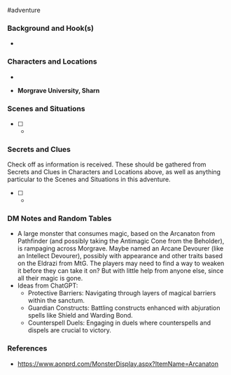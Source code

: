  #adventure 

### Background and Hook(s)

* 

### Characters and Locations

* 

* **Morgrave University, Sharn**

### Scenes and Situations

 - [ ] -

### Secrets and Clues
Check off as information is received. These should be gathered from Secrets and Clues in Characters and Locations above, as well as anything particular to the Scenes and Situations in this adventure.

 - [ ] -

### DM Notes and Random Tables

- A large monster that consumes magic, based on the Arcanaton from Pathfinder (and possibly taking the Antimagic Cone from the Beholder), is rampaging across Morgrave. Maybe named an Arcane Devourer (like an Intellect Devourer), possibly with appearance and other traits based on the Eldrazi from MtG. The players may need to find a way to weaken it before they can take it on? But with little help from anyone else, since all their magic is gone.
- Ideas from ChatGPT:
	- Protective Barriers: Navigating through layers of magical barriers within the sanctum.
	* Guardian Constructs: Battling constructs enhanced with abjuration spells like Shield and Warding Bond.
	* Counterspell Duels: Engaging in duels where counterspells and dispels are crucial to victory.

### References

- https://www.aonprd.com/MonsterDisplay.aspx?ItemName=Arcanaton
